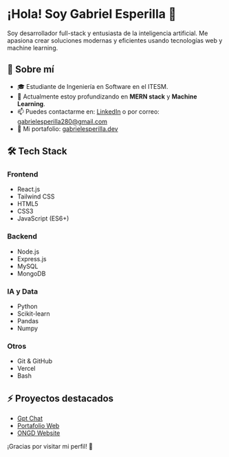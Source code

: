 # ¡Hola! Soy Gabriel Esperilla 👋

Soy desarrollador full-stack y entusiasta de la inteligencia artificial. Me apasiona crear soluciones modernas y eficientes usando tecnologías web y machine learning.

## 🚀 Sobre mí
- 🎓 Estudiante de Ingeniería en Software en el ITESM.
- 🌱 Actualmente estoy profundizando en **MERN stack** y **Machine Learning**.
- 📫 Puedes contactarme en: [LinkedIn](www.linkedin.com/in/gabriel-esperilla) o por correo: gabrielesperilla280@gmail.com
- 🚀 Mi portafolio: [gabrielesperilla.dev](https://www.gabriel-esperilla.dev/)

## 🛠️ Tech Stack
### Frontend
- React.js
- Tailwind CSS
- HTML5
- CSS3
- JavaScript (ES6+)

### Backend
- Node.js
- Express.js
- MySQL
- MongoDB

### IA y Data
- Python
- Scikit-learn
- Pandas
- Numpy

### Otros
- Git & GitHub
- Vercel
- Bash

## ⚡ Proyectos destacados
- [Gpt Chat](https://gpt-clone-juqjfnb5h-leongab08s-projects.vercel.app/)
- [Portafolio Web](https://www.gabriel-esperilla.dev/)
- [ONGD Website](https://ecoguardians-gmfsqjw3g-leongab08s-projects.vercel.app/r)

¡Gracias por visitar mi perfil! 🚀
